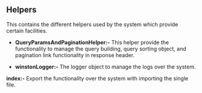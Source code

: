 ## Helpers

This contains the different helpers used by the system which provide certain facilities.

- **QueryParamsAndPaginationHelper:-** This helper provide the functionality to manage the query building, query sorting object, and pagination link functionality in response header.

- **winstonLogger:-** The logger object to manage the logs over the system. 

**index:-** Export the functionality over the system with importing the single file.